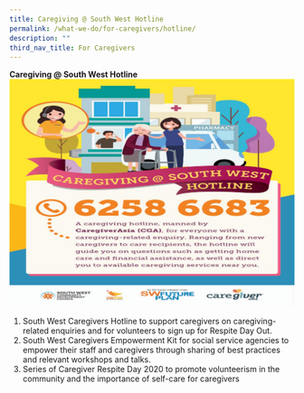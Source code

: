 ```yaml
---
title: Caregiving @ South West Hotline
permalink: /what-we-do/for-caregivers/hotline/
description: ""
third_nav_title: For Caregivers
---
```

**Caregiving @ South West Hotline**
![Caregiving @ South West hotline](/images/What%20We%20Do/For%20CareGiving/caregiving-@-south-west-hotline.jpg)
1. South West Caregivers Hotline to support caregivers on caregiving-related enquiries and for volunteers to sign up for Respite Day Out.
2. South West Caregivers Empowerment Kit for social service agencies to empower their staff and caregivers through sharing of best practices and relevant workshops and talks.
3. Series of Caregiver Respite Day 2020 to promote volunteerism in the community and the importance of self-care for caregivers